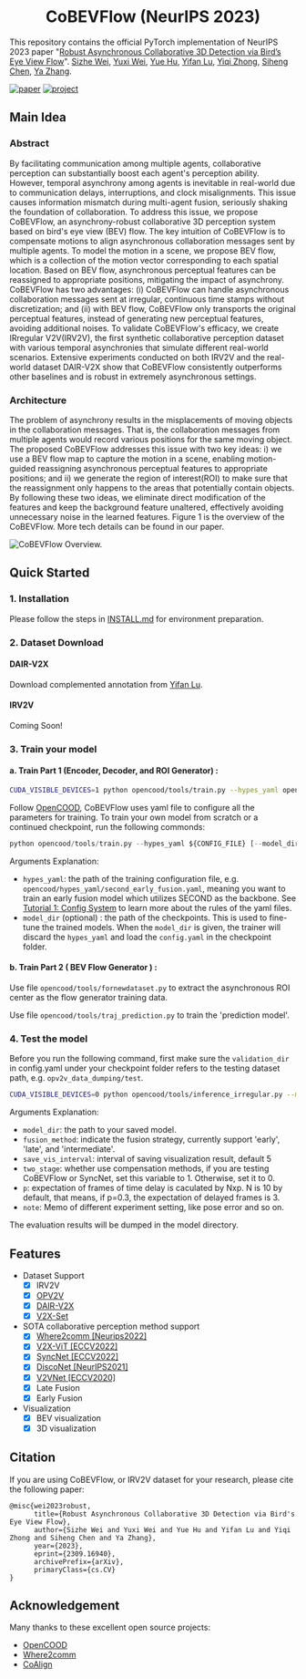 # <center>CoBEVFlow (NeurIPS 2023)</center>
<!-- [![License: MIT](https://img.shields.io/badge/License-MIT-yellow.svg)](https://opensource.org/licenses/MIT)  -->

This repository contains the official PyTorch implementation of NeurIPS 2023 paper "[Robust Asynchronous Collaborative 3D Detection via Bird’s Eye View Flow](https://arxiv.org/abs/2309.16940)". 
[Sizhe Wei](https://sizhewei.github.io/), [Yuxi Wei](https://www.linkedin.cn/incareer/in/ACoAADSxRKcB7zJIIKFvPU9bvO1G2BT7Mx6S4vw), [Yue Hu](https://phyllish.github.io), [Yifan Lu](https://yifanlu0227.github.io/), [Yiqi Zhong](https://scholar.google.com/citations?user=Bv8l8jkAAAAJ&hl=en&authuser=1), [Siheng Chen](http://siheng-chen.github.io/), [Ya Zhang](https://mediabrain.sjtu.edu.cn/yazhang/).


[![paper](https://img.shields.io/badge/arXiv-Paper-<COLOR>.svg)](https://arxiv.org/abs/2309.16940)
[![project](https://img.shields.io/badge/project-Page-blue)](https://sizhewei.github.io/projects/cobevflow/)


## Main Idea
### Abstract
By facilitating communication among multiple agents, collaborative perception can substantially boost each agent's perception ability. However, temporal asynchrony among agents is inevitable in real-world due to communication delays, interruptions, and clock misalignments. This issue causes information mismatch during multi-agent fusion, seriously shaking the foundation of collaboration. To address this issue, we propose CoBEVFlow, an asynchrony-robust collaborative 3D perception system based on bird's eye view (BEV) flow. The key intuition of CoBEVFlow is to compensate motions to align asynchronous collaboration messages sent by multiple agents. To model the motion in a scene, we propose BEV flow, which is a collection of the motion vector corresponding to each spatial location. Based on BEV flow, asynchronous perceptual features can be reassigned to appropriate positions, mitigating the impact of asynchrony. CoBEVFlow has two advantages: (i) CoBEVFlow can handle asynchronous collaboration messages sent at irregular, continuous time stamps without discretization; and (ii) with BEV flow, CoBEVFlow only transports the original perceptual features, instead of generating new perceptual features, avoiding additional noises. To validate CoBEVFlow's efficacy, we create IRregular V2V(IRV2V), the first synthetic collaborative perception dataset with various temporal asynchronies that simulate different real-world scenarios. Extensive experiments conducted on both IRV2V and the real-world dataset DAIR-V2X show that CoBEVFlow consistently outperforms other baselines and is robust in extremely asynchronous settings.

### Architecture
The problem of asynchrony results in the misplacements of moving objects in the collaboration messages. That is, the collaboration messages from multiple agents would record various positions for the same moving object. The proposed CoBEVFlow addresses this issue with two key ideas: i) we use a BEV flow map to capture the motion in a scene, enabling motion-guided reassigning asynchronous perceptual features to appropriate positions; and ii) we generate the region of interest(ROI) to make sure that the reassignment only happens to the areas that potentially contain objects. By following these two ideas, we eliminate direct modification of the features and keep the background feature unaltered, effectively avoiding unnecessary noise in the learned features. Figure 1 is the overview of the CoBEVFlow. More tech details can be found in our paper. 

![CoBEVFlow Overview.](./images/method.jpg)

## Quick Started
### 1. Installation
Please follow the steps in [INSTALL.md](./docs/INSTALL.md) for environment preparation. 

### 2. Dataset Download
#### DAIR-V2X
Download complemented annotation from [Yifan Lu](https://github.com/yifanlu0227/CoAlign).

#### IRV2V
Coming Soon!

### 3. Train your model
#### a. Train Part 1 (Encoder, Decoder, and ROI Generator) :
```bash
CUDA_VISIBLE_DEVICES=1 python opencood/tools/train.py --hypes_yaml opencood/hypes_yaml/opv2v/npj/opv2v_irr_past_where2comm_max_multiscale_resnet.yaml 
```
Follow [OpenCOOD](https://github.com/DerrickXuNu/OpenCOOD), CoBEVFlow uses yaml file to configure all the parameters for training. To train your own model
from scratch or a continued checkpoint, run the following commonds:
```python
python opencood/tools/train.py --hypes_yaml ${CONFIG_FILE} [--model_dir  ${CHECKPOINT_FOLDER}]
```
Arguments Explanation:
- `hypes_yaml`: the path of the training configuration file, e.g. `opencood/hypes_yaml/second_early_fusion.yaml`, meaning you want to train
an early fusion model which utilizes SECOND as the backbone. See [Tutorial 1: Config System](https://opencood.readthedocs.io/en/latest/md_files/config_tutorial.html) to learn more about the rules of the yaml files.
- `model_dir` (optional) : the path of the checkpoints. This is used to fine-tune the trained models. When the `model_dir` is
given, the trainer will discard the `hypes_yaml` and load the `config.yaml` in the checkpoint folder.

#### b. Train Part 2 ( BEV Flow Generator ) :
Use file `opencood/tools/fornewdataset.py` to extract the asynchronous ROI center as the flow generator training data.

Use file `opencood/tools/traj_prediction.py` to train the 'prediction model'.

### 4. Test the model
Before you run the following command, first make sure the `validation_dir` in config.yaml under your checkpoint folder
refers to the testing dataset path, e.g. `opv2v_data_dumping/test`.

```bash
CUDA_VISIBLE_DEVICES=0 python opencood/tools/inference_irregular.py --model_dir ${CHECKPOINT_FOLDER} --fusion_method ${FUSION_STRATEGY} --save_vis_interval 400 --two_stage 1 --p 0.3 --note ${MEMO}
```
Arguments Explanation:
- `model_dir`: the path to your saved model.
- `fusion_method`: indicate the fusion strategy, currently support 'early', 'late', and 'intermediate'.
- `save_vis_interval`: interval of saving visualization result, default 5
- `two_stage`: whether use compensation methods, if you are testing CoBEVFlow or SyncNet, set this variable to 1. Otherwise, set it to 0.
- `p`: expectation of frames of time delay is caculated by Nxp. N is 10 by default, that means, if p=0.3, the expectation of delayed frames is 3.
- `note`: Memo of different experiment setting, like pose error and so on.

The evaluation results  will be dumped in the model directory.

## Features
- Dataset Support
  - [x] IRV2V
  - [x] [OPV2V](https://mobility-lab.seas.ucla.edu/opv2v/)
  - [x] [DAIR-V2X](https://github.com/AIR-THU/DAIR-V2X)
  - [x] [V2X-Set](https://github.com/DerrickXuNu/v2x-vit)

- SOTA collaborative perception method support
    - [x] [Where2comm [Neurips2022]](https://arxiv.org/abs/2209.12836)
    - [x] [V2X-ViT [ECCV2022]](https://arxiv.org/abs/2203.10638)
    - [x] [SyncNet [ECCV2022]](https://arxiv.org/abs/2207.08560)
    - [x] [DiscoNet [NeurIPS2021]](https://arxiv.org/abs/2111.00643)
    - [x] [V2VNet [ECCV2020]](https://arxiv.org/abs/2008.07519)
    - [x] Late Fusion
    - [x] Early Fusion

- Visualization
  - [x] BEV visualization
  - [x] 3D visualization

## Citation
If you are using CoBEVFlow, or IRV2V dataset for your research, please cite the following paper:
```
@misc{wei2023robust,
      title={Robust Asynchronous Collaborative 3D Detection via Bird's Eye View Flow}, 
      author={Sizhe Wei and Yuxi Wei and Yue Hu and Yifan Lu and Yiqi Zhong and Siheng Chen and Ya Zhang},
      year={2023},
      eprint={2309.16940},
      archivePrefix={arXiv},
      primaryClass={cs.CV}
}
```


## Acknowledgement
Many thanks to these excellent open source projects:
- [OpenCOOD](https://github.com/DerrickXuNu/OpenCOOD)
- [Where2comm](https://github.com/MediaBrain-SJTU/Where2comm)
- [CoAlign](https://github.com/yifanlu0227/CoAlign)
